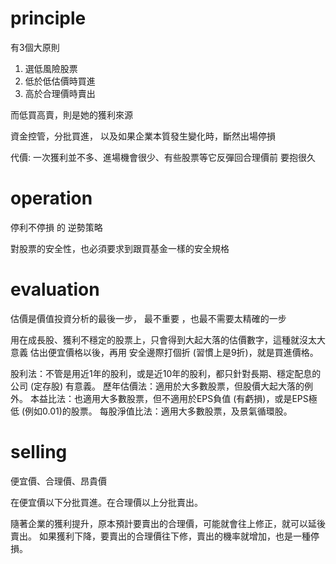 # principle
有3個大原則

1. 選低風險股票
2. 低於低估價時買進
3. 高於合理價時賣出

而低買高賣，則是她的獲利來源

資金控管，分批買進，
以及如果企業本質發生變化時，斷然出場停損

代價: 一次獲利並不多、進場機會很少、有些股票等它反彈回合理價前 要抱很久

# operation
停利不停損 的 逆勢策略

對股票的安全性，也必須要求到跟買基金一樣的安全規格

# evaluation
估價是價值投資分析的最後一步，
最不重要 ，也最不需要太精確的一步

用在成長股、獲利不穩定的股票上，只會得到大起大落的估價數字，這種就沒太大意義
估出便宜價格以後，再用 安全邊際打個折 (習慣上是9折)，就是買進價格。

股利法：不管是用近1年的股利，或是近10年的股利，都只針對長期、穩定配息的公司 (定存股) 有意義。
歷年估價法：適用於大多數股票，但股價大起大落的例外。
本益比法：也適用大多數股票，但不適用於EPS負值 (有虧損)，或是EPS極低 (例如0.01)的股票。
每股淨值比法：適用大多數股票，及景氣循環股。

# selling
便宜價、合理價、昂貴價

在便宜價以下分批買進。在合理價以上分批賣出。

隨著企業的獲利提升，原本預計要賣出的合理價，可能就會往上修正，就可以延後賣出。
如果獲利下降，要賣出的合理價往下修，賣出的機率就增加，也是一種停損。












